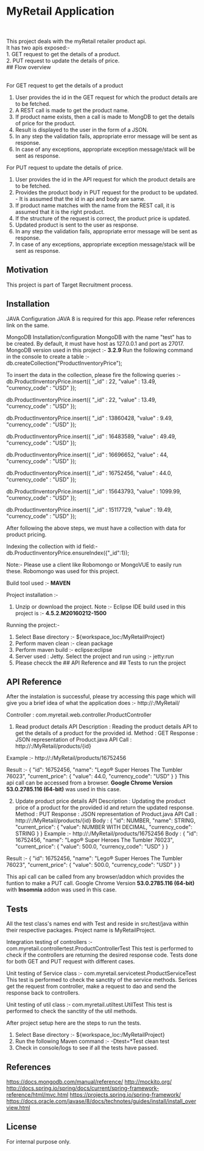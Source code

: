 MyRetail Application
====================
<br/>
<br/>This project deals with the myRetail retailer product api. 
<br/>It has two apis exposed:- 
<br/>1. GET request to get the details of a product.
<br/>2. PUT request to update the details of price.

<br/>
## Flow overview

<br/>For GET request to get the details of a product
1. User provides the id in the GET request for which the product details are to be fetched.
2. A REST call is made to get the product name.
3. If product name exists, then a call is made to MongDB to get the details of price for the product.
4. Result is displayed to the user in the form of a JSON.
5. In any step the validation fails, appropriate error message will be sent as response.
6. In case of any exceptions, appropriate exception message/stack will be sent as response.

For PUT request to update the details of price.
1. User provides the id in the API request for which the product details are to be fetched.
2. Provides the product body in PUT request for the product to be updated. - It is assumed that the id in api and body are same.
3. If product name matches with the name from the REST call, it is assumed that it is the right product.
4. If the structure of the request is correct, the product price is updated.
5. Updated product is sent to the user as response.
6. In any step the validation fails, appropriate error message will be sent as response.
7. In case of any exceptions, appropriate exception message/stack will be sent as response.

## Motivation

This project is part of Target Recruitment process.

## Installation

JAVA Configuration
JAVA 8 is required for this app. Please refer references link on the same.

MongoDB Installation/configuration
MongoDB with the name "test" has to be created. By default, it must have host as 127.0.0.1 and port as 27017.
MongoDB version used in this project :- **3.2.9**
Run the following command in the console to create a table :- 
db.createCollection("ProductInventoryPrice");

To insert the data in the collection, please fire the following queries :-
db.ProductInventoryPrice.insert({
     "_id" : 22,
    "value" : 13.49,
    "currency_code" : "USD"
 });

 db.ProductInventoryPrice.insert({
     "_id" : 22,
    "value" : 13.49,
    "currency_code" : "USD"
 });

 db.ProductInventoryPrice.insert({
    "_id" : 13860428,
    "value" : 9.49,
    "currency_code" : "USD"
 });

 db.ProductInventoryPrice.insert({
    "_id" : 16483589,
    "value" : 49.49,
    "currency_code" : "USD"
 });

 db.ProductInventoryPrice.insert({
    "_id" : 16696652,
    "value" : 44,
    "currency_code" : "USD"
 });

 db.ProductInventoryPrice.insert({
    "_id" : 16752456,
    "value" : 44.0,
    "currency_code" : "USD"
 });

 db.ProductInventoryPrice.insert({
    "_id" : 15643793,
    "value" : 1099.99,
    "currency_code" : "USD"
 });

 db.ProductInventoryPrice.insert({
    "_id" : 15117729,
    "value" : 19.49,
    "currency_code" : "USD"
 });

 After following the above steps, we must have a collection with data for product pricing.

 Indexing the collection with id field:-
 db.ProductInventoryPrice.ensureIndex({"_id":1});

 Note:- Please use a client like Robomongo or MongoVUE to easily run these. Robomongo was used for this project.

Build tool used :- **MAVEN**

Project installation :-
1. Unzip or download the project.
Note :- Eclipse IDE build used in this project is :- **4.5.2.M20160212-1500**

Running the project:-
1. Select Base directory :- ${workspace_loc:/MyRetailProject}
2. Perform maven clean :- clean package
3. Perform maven build :- eclipse:eclipse
4. Server used : Jetty. Select the project and run using :- jetty:run
5. Please checck the ## API Reference and ## Tests to run the project

## API Reference

After the instalation is successful, please try accessing this page which will give you a brief idea of what the application does :-
http://<host>:<port>/MyRetail/

Controller  : com.myretail.web.controller.ProductController
1. Read product details API
Description : Reading the product details API to get the details of a product for the provided id.
Method 		: GET
Response 	: JSON representation of Product.java
API Call 	: http://<host>:<port>/MyRetail/products/{id}

Example :-
http://<host>:<port>/MyRetail/products/16752456

Result :-
{
  "id": 16752456,
  "name": "Lego® Super Heroes The Tumbler 76023",
  "current_price": {
    "value": 44.0,
    "currency_code": "USD"
  }
}
This api call can be accessed from a browser. **Google Chrome Version 53.0.2785.116 (64-bit)** was used in this case.

2. Update product price details API
Description : Updating the product price of a product for the provided id and return the updated response.
Method 		: PUT
Response 	: JSON representation of Product.java
API Call 	: http://<host>:<port>/MyRetail/products/{id}
Body        : {
				  "id": NUMBER,
				  "name": STRING,
				  "current_price": {
				    "value": NUMBER WITH DECIMAL,
				    "currency_code": STRING
				  }
				}
Example :-
http://<host>:<port>/MyRetail/products/16752456
Body        : {
				  "id": 16752456,
				  "name": "Lego® Super Heroes The Tumbler 76023",
				  "current_price": {
				    "value": 500.0,
				    "currency_code": "USD"
				  }
				}

Result 	:- 		{
				  "id": 16752456,
				  "name": "Lego® Super Heroes The Tumbler 76023",
				  "current_price": {
				    "value": 500.0,
				    "currency_code": "USD"
				  }
				}

This api call can be called from any browser/addon which provides the funtion to make a PUT call. 
Google Chrome Version **53.0.2785.116 (64-bit)** with **Insomnia** addon was used in this case.

## Tests

All the test class's names end with Test and reside in src/test/java within their respective packages.
Project name is MyRetailProject.

Integration testing of controllers 	:- com.myretail.controllertest.ProductControllerTest
This test is performed to check if the controllers are returning the desired response code.
Tests done for both GET and PUT request with different cases.

Unit testing of Service class 		:- com.myretail.servicetest.ProductServiceTest
This test is performed to check the sanctity of the service methods.
Serices get the request from controller, make a request to dao and send the response back to controllers.

Unit testing of util class 			:- com.myretail.utiltest.UtilTest
This test is performed to check the sanctity of the util methods.

After project setup here are the steps to run the tests.
1. Select Base directory :- ${workspace_loc:/MyRetailProject}
2. Run the following Maven command :- -Dtest=*Test clean test 
3. Check in console/logs to see if all the tests have passed.

## References

https://docs.mongodb.com/manual/reference/
http://mockito.org/
http://docs.spring.io/spring/docs/current/spring-framework-reference/html/mvc.html
https://projects.spring.io/spring-framework/
https://docs.oracle.com/javase/8/docs/technotes/guides/install/install_overview.html

## License

For internal purpose only.
